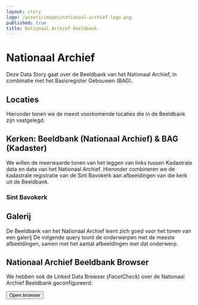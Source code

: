 ```yaml
---
layout: story
logo: /assets/images/nationaal-archief-logo.png
published: true
title: Nationaal Archief Beeldbank
---
```


<h1>Nationaal Archief</h1>

<p>Deze Data Story gaat over de Beeldbank van het Nationaal Archief, in combinatie met het Basisregister Gebouwen (BAG).</p>

<h2>Locaties</h2>

<p>Hieronder tonen we de meest voorkomende locaties die in de Beeldbank zijn vastgelegd.</p>

<query data-config-ref="https://triplydb.com/nationaal-archief/beeldbank/queries/kadaster-nationaal-archief-1">
</query>

<h2>Kerken: Beeldbank (Nationaal Archief) & BAG (Kadaster)</h2>

<p>We willen de meerwaarde tonen van het leggen van links tussen
Kadastrale data en data van het Nationaal Archief.  Hieronder
combineren we de kadastrale registratie van de Sint Bavokerk aan
afbeeldingen van die kerk uit de Beeldbank.</p>

<h3>Sint Bavokerk</h3>

<query data-config-ref="https://triplydb.com/nationaal-archief/beeldbank/queries/kadaster-nationaal-archief-2">
</query>

<h2>Galerij</h2>

<p>De Beeldbank van het Nationaal Archief leent zich goed voor het tonen van een galerij De volgende query toont de onderwerpen met de meeste afbeeldingen, samen met het aantal afbeeldingen met dat onderwerp.</p>

<query data-config-ref="https://triplydb.com/nationaal-archief/beeldbank/queries/kadaster-nationaal-archief-3">
</query>

<h2>Nationaal Archief Beeldbank Browser</h2>

<p>We hebben ook de Linked Data Browser (<em>FacetCheck</em>) over de
Nationaal Archief Beeldbank geconfigureerd:</p>

<a href="/browsers/nationaal-archief">
  <button>Open browser</button>
</a>
